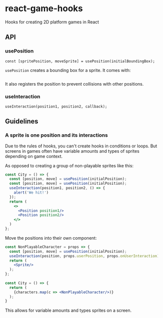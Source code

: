 # react-game-hooks
Hooks for creating 2D platform games in React 

## API

### usePosition

```
const [spritePosition, moveSprite] = usePosition(initialBoundingBox);
```

`usePosition` creates a bounding box for a sprite. It comes with:

```

```

It also registers the position to prevent collisions with other positions.

### useInteraction

```
useInteraction(position1, position2, callback);
```

## Guidelines

### A sprite is one position and its interactions

Due to the rules of hooks, you can't create hooks in conditions or loops. But screens in games often have variable amounts and types of sprites depending on game context.

As opposed to creating a group of non-playable sprites like this:

```jsx
const City = () => {
  const [position, move] = usePosition(initialPosition);
  const [position, move] = usePosition(initialPosition);
  useInteraction(position1, position2, () => {
    alert('We hit!')
  });
  return (
    <>
      <Position position1/>
      <Position position2/>
    </>
  )
};
```

Move the positions into their own component:

```jsx
const NonPlayableCharacter = props => {
  const [position, move] = usePosition(initialPosition);
  useInteraction(position, props.userPosition, props.onUserInteraction);
  return (
    <Sprite/>
  );
};
    
const City = () => {
  return (
    {characters.map(c => <NonPlayableCharacter/>)}
  );
}

```

This allows for variable amounts and types sprites on a screen.
